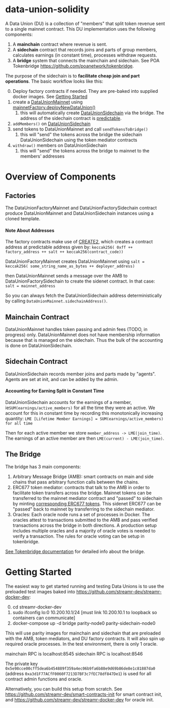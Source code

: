# data-union-solidity

A Data Union (DU) is a collection of "members" that split token revenue sent to a single mainnet contract. This DU implementation uses the following components:

1. A **mainchain** contract where revenue is sent.
2. A **sidechain** contract that records joins and parts of group members, calculates earnings (in constant time), processes withdraw requests.
3. A **bridge** system that connects the mainchain and sidechain. See POA Tokenbridge https://github.com/poanetwork/tokenbridge.

The purpose of the sidechain is to **facilitate cheap join and part operations**. The basic workflow looks like this:

0. Deploy factory contracts if needed. They are pre-baked into supplied docker images. See [Getting Started](#getting-started)
1. create a [DataUnionMainnet](https://github.com/streamr-dev/data-union-solidity/blob/master/contracts/DataUnionMainnet.sol) using [mainnetFactory.deployNewDataUnion()](https://github.com/streamr-dev/data-union-solidity/blob/b703721ad0b4aff0bde297b88293365ea2d37022/contracts/DataUnionFactoryMainnet.sol#L114)
    1. this will automatically create [DataUnionSidechain](https://github.com/streamr-dev/data-union-solidity/blob/master/contracts/DataUnionSidechain.sol) via the bridge. The address of the sidechain contract is [predictable](#note-about-addresses). 
2. `addMembers()` on [DataUnionSidechain](https://github.com/streamr-dev/data-union-solidity/blob/master/contracts/DataUnionSidechain.sol)
3. send tokens to DataUnionMainnet and call `sendTokensToBridge()`
    1. this will "send" the tokens across the bridge the sidechain DataUnionSidechain using the token mediator contracts
4. `withdraw()` members on DataUnionSidechain
    1. this will "send" the tokens across the bridge to mainnet to the members' addresses 


# Overview of Components

## Factories

The DataUnionFactoryMainnet and DataUnionFactorySidechain contract produce DataUnionMainnet and DataUnionSidechain instances using a cloned template.

#### Note About Addresses
The factory contracts make use of [CREATE2](https://eips.ethereum.org/EIPS/eip-1014), which creates a contract address at predictable address given by:
`keccak256( 0xff ++ factory_address ++ salt ++ keccak256(contract_code))`

DataUnionFactoryMainnet creates DataUnionMainnet using 
`salt = keccak256( some_string_name_as_bytes ++ deployer_address)`

then DataUnionMainnet sends a message over the AMB to DataUnionFactorySidechain to create the sidenet contract. In that case:
`salt = mainnet_address`

So you can always fetch the DataUnionSidechain address deterministically by calling `DataUnionMainnet.sidechainAddress()`.


## Mainchain Contract
DataUnionMainnet handles token passing and admin fees (TODO, in progress) only. DataUnionMainnet does not have membership information because that is managed on the sidechain. Thus the bulk of the accounting is done on DataUnionSidechain.

## Sidechain Contract
DataUnionSidechain records member joins and parts made by "agents". Agents are set at init, and can be added by the admin. 

#### Accounting for Earning Split in Constant Time 
DataUnionSidechain accounts for the earnings of a member, ie`SUM(earnings/active_members)` for all the time they were an active. We account for this in constant time by recording this monotonically increasing quantity:
`LME [Lifetime Member Earnings] = SUM(earnings/active_members) for all time`

Then for each active member we store `member_address -> LME(join_time)`. The earnings of an active member are then `LME(current) - LME(join_time)`.


## The Bridge
The bridge has 3 main components:
1. Arbitrary Message Bridge (AMB): smart contracts on main and side chains that pass arbitrary function calls between the chains.
2. ERC677 token mediator: contracts that talk to the AMB in order to facilitate token transfers across the bridge. Mainnet tokens can be transferred to the mainnet mediator contract and "passed" to sidechain by minting [corresponding ERC677 tokens](https://github.com/poanetwork/tokenbridge-contracts/blob/master/contracts/upgradeable_contracts/amb_erc677_to_erc677/BasicStakeTokenMediator.sol). This sidenet ERC677 can be "passed" back to mainnet by transferring to the sidechain mediator.
3. Oracles: Each oracle node runs a set of processes in Docker. The oracles attest to transactions submitted to the AMB and pass verified transactions across the bridge in both directions. A production setup includes multiple oracles and a majority of oracle votes is needed to verify a transaction. The rules for oracle voting can be setup in tokenbridge.

[See Tokenbridge documentation](https://docs.tokenbridge.net/amb-bridge/about-amb-bridge) for detailed info about the bridge.

# Getting Started
The easiest way to get started running and testing Data Unions is to use the preloaded test images baked into https://github.com/streamr-dev/streamr-docker-dev:

0. cd streamr-docker-dev
1. sudo ifconfig lo:0 10.200.10.1/24 [must link 10.200.10.1 to loopback so containers can communicate]
2.  docker-compose up -d bridge parity-node0 parity-sidechain-node0

This will use parity images for mainchain and sidechain that are preloaded with the AMB, token mediators, and DU factory contracts. It will also spin up required oracle processes. In the test environment, there is only 1 oracle.

mainchain RPC is localhost:8545 
sidechain RPC is localhost:8546

The private key `0x5e98cce00cff5dea6b454889f359a4ec06b9fa6b88e9d69b86de8e1c81887da0` (address `0xa3d1F77ACfF0060F7213D7BF3c7fEC78df847De1`) is used for all contract admin functions and oracle.


Alternatively, you can build this setup from scratch. See https://github.com/streamr-dev/smart-contracts-init for smart contract init, and https://github.com/streamr-dev/streamr-docker-dev for oracle init.



